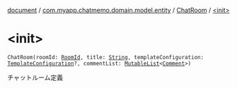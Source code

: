 [document](../../index.md) / [com.myapp.chatmemo.domain.model.entity](../index.md) / [ChatRoom](index.md) / [&lt;init&gt;](./-init-.md)

# &lt;init&gt;

`ChatRoom(roomId: `[`RoomId`](../../com.myapp.chatmemo.domain.model.value/-room-id/index.md)`, title: `[`String`](https://kotlinlang.org/api/latest/jvm/stdlib/kotlin/-string/index.html)`, templateConfiguration: `[`TemplateConfiguration`](../../com.myapp.chatmemo.domain.model.value/-template-configuration/index.md)`?, commentList: `[`MutableList`](https://kotlinlang.org/api/latest/jvm/stdlib/kotlin.collections/-mutable-list/index.html)`<`[`Comment`](../../com.myapp.chatmemo.domain.model.value/-comment/index.md)`>)`

チャットルーム定義

